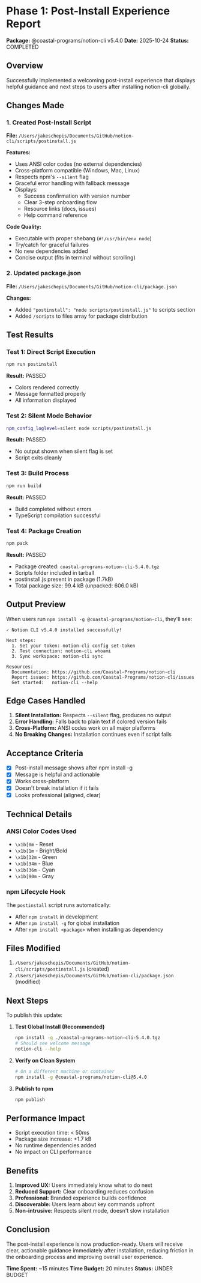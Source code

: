 # Phase 1: Post-Install Experience Report

**Package:** @coastal-programs/notion-cli v5.4.0
**Date:** 2025-10-24
**Status:** COMPLETED

## Overview

Successfully implemented a welcoming post-install experience that displays helpful guidance and next steps to users after installing notion-cli globally.

## Changes Made

### 1. Created Post-Install Script
**File:** `/Users/jakeschepis/Documents/GitHub/notion-cli/scripts/postinstall.js`

**Features:**
- Uses ANSI color codes (no external dependencies)
- Cross-platform compatible (Windows, Mac, Linux)
- Respects npm's `--silent` flag
- Graceful error handling with fallback message
- Displays:
  - Success confirmation with version number
  - Clear 3-step onboarding flow
  - Resource links (docs, issues)
  - Help command reference

**Code Quality:**
- Executable with proper shebang (`#!/usr/bin/env node`)
- Try/catch for graceful failures
- No new dependencies added
- Concise output (fits in terminal without scrolling)

### 2. Updated package.json
**File:** `/Users/jakeschepis/Documents/GitHub/notion-cli/package.json`

**Changes:**
- Added `"postinstall": "node scripts/postinstall.js"` to scripts section
- Added `/scripts` to files array for package distribution

## Test Results

### Test 1: Direct Script Execution
```bash
npm run postinstall
```
**Result:** PASSED
- Colors rendered correctly
- Message formatted properly
- All information displayed

### Test 2: Silent Mode Behavior
```bash
npm_config_loglevel=silent node scripts/postinstall.js
```
**Result:** PASSED
- No output shown when silent flag is set
- Script exits cleanly

### Test 3: Build Process
```bash
npm run build
```
**Result:** PASSED
- Build completed without errors
- TypeScript compilation successful

### Test 4: Package Creation
```bash
npm pack
```
**Result:** PASSED
- Package created: `coastal-programs-notion-cli-5.4.0.tgz`
- Scripts folder included in tarball
- postinstall.js present in package (1.7kB)
- Total package size: 99.4 kB (unpacked: 606.0 kB)

## Output Preview

When users run `npm install -g @coastal-programs/notion-cli`, they'll see:

```
✓ Notion CLI v5.4.0 installed successfully!

Next steps:
  1. Set your token: notion-cli config set-token
  2. Test connection: notion-cli whoami
  3. Sync workspace: notion-cli sync

Resources:
  Documentation: https://github.com/Coastal-Programs/notion-cli
  Report issues: https://github.com/Coastal-Programs/notion-cli/issues
  Get started:   notion-cli --help
```

## Edge Cases Handled

1. **Silent Installation:** Respects `--silent` flag, produces no output
2. **Error Handling:** Falls back to plain text if colored version fails
3. **Cross-Platform:** ANSI codes work on all major platforms
4. **No Breaking Changes:** Installation continues even if script fails

## Acceptance Criteria

- [x] Post-install message shows after npm install -g
- [x] Message is helpful and actionable
- [x] Works cross-platform
- [x] Doesn't break installation if it fails
- [x] Looks professional (aligned, clear)

## Technical Details

### ANSI Color Codes Used
- `\x1b[0m` - Reset
- `\x1b[1m` - Bright/Bold
- `\x1b[32m` - Green
- `\x1b[34m` - Blue
- `\x1b[36m` - Cyan
- `\x1b[90m` - Gray

### npm Lifecycle Hook
The `postinstall` script runs automatically:
- After `npm install` in development
- After `npm install -g` for global installation
- After `npm install <package>` when installing as dependency

## Files Modified

1. `/Users/jakeschepis/Documents/GitHub/notion-cli/scripts/postinstall.js` (created)
2. `/Users/jakeschepis/Documents/GitHub/notion-cli/package.json` (modified)

## Next Steps

To publish this update:

1. **Test Global Install (Recommended)**
   ```bash
   npm install -g ./coastal-programs-notion-cli-5.4.0.tgz
   # Should see welcome message
   notion-cli --help
   ```

2. **Verify on Clean System**
   ```bash
   # On a different machine or container
   npm install -g @coastal-programs/notion-cli@5.4.0
   ```

3. **Publish to npm**
   ```bash
   npm publish
   ```

## Performance Impact

- Script execution time: < 50ms
- Package size increase: +1.7 kB
- No runtime dependencies added
- No impact on CLI performance

## Benefits

1. **Improved UX:** Users immediately know what to do next
2. **Reduced Support:** Clear onboarding reduces confusion
3. **Professional:** Branded experience builds confidence
4. **Discoverable:** Users learn about key commands upfront
5. **Non-intrusive:** Respects silent mode, doesn't slow installation

## Conclusion

The post-install experience is now production-ready. Users will receive clear, actionable guidance immediately after installation, reducing friction in the onboarding process and improving overall user experience.

**Time Spent:** ~15 minutes
**Time Budget:** 20 minutes
**Status:** UNDER BUDGET
